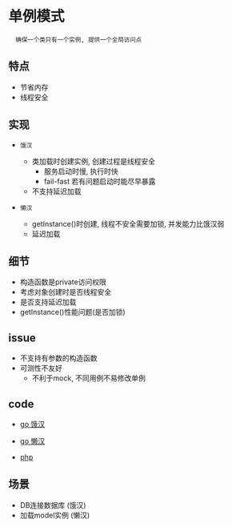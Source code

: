 # 单例模式

      确保一个类只有一个实例, 提供一个全局访问点

## 特点

- 节省内存
- 线程安全

## 实现

- `饿汉`
  - 类加载时创建实例, 创建过程是线程安全
    - 服务启动时慢, 执行时快
    - fail-fast 若有问题启动时能尽早暴露
  - 不支持延迟加载

- `懒汉`
  - getInstance()时创建, 线程不安全需要加锁, 并发能力比饿汉弱
  - 延迟加载

## 细节

- 构造函数是private访问权限
- 考虑对象创建时是否线程安全
- 是否支持延迟加载
- getInstance()性能问题(是否加锁)

## issue

- 不支持有参数的构造函数
- 可测性不友好
  - 不利于mock, 不同用例不易修改单例

## code

- [go 饿汉](../script/go/dp/singleton-hungry.go)
- [go 懒汉](../script/go/dp/singleton-lazy.go)

- [php](src/php_design_patterns/singleton/mysql_singleton.php)

## 场景

- DB连接数据库 (饿汉)
- 加载model实例 (懒汉)
